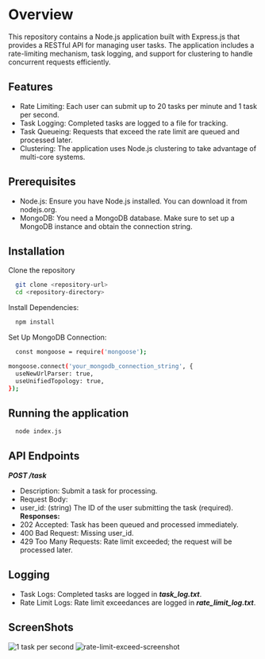 
# Overview

This repository contains a Node.js application built with Express.js that provides a RESTful API for managing user tasks. The application includes a rate-limiting mechanism, task logging, and support for clustering to handle concurrent requests efficiently.

## Features

- Rate Limiting: Each user can submit up to 20 tasks per minute and 1 task per second.
- Task Logging: Completed tasks are logged to a file for tracking.
- Task Queueing: Requests that exceed the rate limit are queued and processed later.
- Clustering: The application uses Node.js clustering to take advantage of multi-core systems.


## Prerequisites

- Node.js: Ensure you have Node.js installed. You can download it from nodejs.org.
- MongoDB: You need a MongoDB database. Make sure to set up a MongoDB instance and obtain the connection string.
## Installation

Clone the repository

```bash
  git clone <repository-url>
  cd <repository-directory>
```

Install Dependencies:

```bash
  npm install
```

Set Up MongoDB Connection:

```bash
  const mongoose = require('mongoose');

mongoose.connect('your_mongodb_connection_string', {
  useNewUrlParser: true,
  useUnifiedTopology: true,
});

```




    
## Running the application

```bash
  node index.js
```
## API Endpoints

***POST /task***
- Description: Submit a task for processing.
- Request Body:
- user_id: (string) The ID of the user submitting the task (required).
**Responses:**
- 202 Accepted: Task has been queued and processed immediately.
- 400 Bad Request: Missing user_id.
- 429 Too Many Requests: Rate limit exceeded; the request will be processed later.
## Logging
- Task Logs: Completed tasks are logged in ***task_log.txt***.
- Rate Limit Logs: Rate limit exceedances are logged in ***rate_limit_log.txt***.
## ScreenShots
![1 task per second](https://github.com/user-attachments/assets/ee37d57d-574c-4364-907b-f711025aa0ba)
![rate-limit-exceed-screenshot](https://github.com/user-attachments/assets/8ab01466-3cdf-4d12-80a9-ff2adaeef369)
